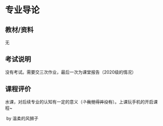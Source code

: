 # 专业导论

## 教材/资料

无

## 考试说明

没有考试。需要交三次作业，最后一次为课堂报告（2020级的情况）

## 课程评价

水课，对后续专业的认知有一定的意义（~~？我觉得并没有~~）。上课玩手机的开启课程~

​																																													by 温柔的风狮子


